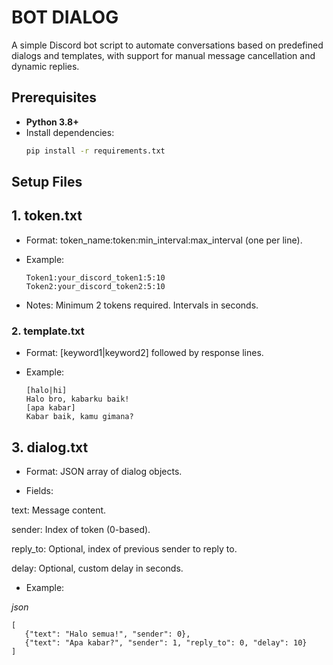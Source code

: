 # BOT DIALOG

A simple Discord bot script to automate conversations based on predefined dialogs and templates, with support for manual message cancellation and dynamic replies.

## Prerequisites
- **Python 3.8+**
- Install dependencies:
  ```bash '''cmd
  pip install -r requirements.txt
  
## **Setup Files**

## 1. token.txt  

   - Format: token_name:token:min_interval:max_interval (one per line).



   - Example:


         Token1:your_discord_token1:5:10
         Token2:your_discord_token2:5:10


   - Notes: Minimum 2 tokens required. Intervals in seconds.


### 2. template.txt  

   - Format: [keyword1|keyword2] followed by response lines.



   - Example:


         [halo|hi]
         Halo bro, kabarku baik!
         [apa kabar]
         Kabar baik, kamu gimana?


## 3. dialog.txt  

- Format: JSON array of dialog objects.



- Fields: 

text: Message content.



sender: Index of token (0-based).



reply_to: Optional, index of previous sender to reply to.



delay: Optional, custom delay in seconds.


- Example:

*json*

    [
       {"text": "Halo semua!", "sender": 0},
       {"text": "Apa kabar?", "sender": 1, "reply_to": 0, "delay": 10}
    ]






